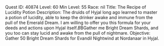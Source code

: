 Quest ID: 40874
Level: 60
Min Level: 55
Race: nil
Title: The Recipe of Lucidity Potion
Description: The druids of Hyjal long ago learned to master a potion of lucidity, able to keep the drinker awake and immune from the pull of the Emerald Dream. I am willing to offer you this formula for your deeds and actions upon Hyjal itself.$B$BGather me Bright Dream Shards, and you too can stay lucid and awake from the pull of nightmare.
Objective: Gather 50 Bright Dream Shards for Evandil Nightwind at Nordanaar in Hyjal.

